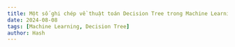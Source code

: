 ```yaml
---
title: Một số ghi chép về thuật toán Decision Tree trong Machine Learning
date: 2024-08-08
tags: [Machine Learning, Decision Tree]
author: Hash 
---
```




